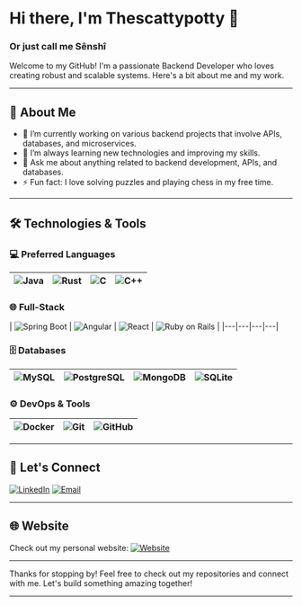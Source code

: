 # Hi there, I'm Thescattypotty 👋
### Or just call me Sênshî 

Welcome to my GitHub! I'm a passionate Backend Developer who loves creating robust and scalable systems. Here's a bit about me and my work.

---

## 🚀 About Me

- 🔭 I’m currently working on various backend projects that involve APIs, databases, and microservices.
- 🌱 I’m always learning new technologies and improving my skills.
- 💬 Ask me about anything related to backend development, APIs, and databases.
- ⚡ Fun fact: I love solving puzzles and playing chess in my free time.

---

## 🛠️ Technologies & Tools

### 💻 Preferred Languages
| ![Java](https://img.shields.io/badge/Java-ED8B00?style=for-the-badge&logo=java&logoColor=white) | ![Rust](https://img.shields.io/badge/Rust-000?style=for-the-badge&logo=rust&logoColor=white) | ![C](https://img.shields.io/badge/C-A8B9CC?style=for-the-badge&logo=c&logoColor=white) | ![C++](https://img.shields.io/badge/C%2B%2B-00599C?style=for-the-badge&logo=c%2B%2B&logoColor=white) |
|---|---|---|---|

### 🌐 Full-Stack

| ![Spring Boot](https://img.shields.io/badge/Spring%20Boot-6DB33F?style=for-the-badge&logo=springboot&logoColor=fff)
 | ![Angular](https://img.shields.io/badge/Angular-DD0031?style=for-the-badge&logo=angular&logoColor=white) | ![React](https://img.shields.io/badge/React-%2320232a.svg?style=for-the-badge&logo=react&logoColor=%2361DAFB) | ![Ruby on Rails](https://img.shields.io/badge/Ruby%20On%20Rails-CC0000?style=for-the-badge&logo=ruby-on-rails&logoColor=fff) |
|---|---|---|---|


### 🗄️ Databases
| ![MySQL](https://img.shields.io/badge/MySQL-4479A1?logo=mysql&logoColor=fff) | ![PostgreSQL](https://img.shields.io/badge/PostgreSQL-336791?style=for-the-badge&logo=postgresql&logoColor=white) | ![MongoDB](https://img.shields.io/badge/MongoDB-47A248?style=for-the-badge&logo=mongodb&logoColor=white) | ![SQLite](https://img.shields.io/badge/SQLite-%2307405e.svg?logo=sqlite&logoColor=white) |
|---|---|---|---|

### ⚙️ DevOps & Tools
| ![Docker](https://img.shields.io/badge/Docker-2496ED?style=for-the-badge&logo=docker&logoColor=white) | ![Git](https://img.shields.io/badge/Git-F05032?style=for-the-badge&logo=git&logoColor=white) | ![GitHub](https://img.shields.io/badge/GitHub-%23121011.svg?logo=github&logoColor=white) |
|---|---|---|

---

## 🔗 Let's Connect

[![LinkedIn](https://img.shields.io/badge/LinkedIn-0077B5?logo=linkedin&logoColor=white)](https://www.linkedin.com/in/bennis-yahya)
[![Email](https://img.shields.io/badge/Email-D14836?logo=gmail&logoColor=white)](mailto:bennis-yahya@outlook.com)

---

## 🌐 Website

Check out my personal website: [![Website](https://img.shields.io/website-up-down-green-red/http/shields.io.svg)](https://bennis-yahya.vercel.app/)

---

Thanks for stopping by! Feel free to check out my repositories and connect with me. Let's build something amazing together!

---

